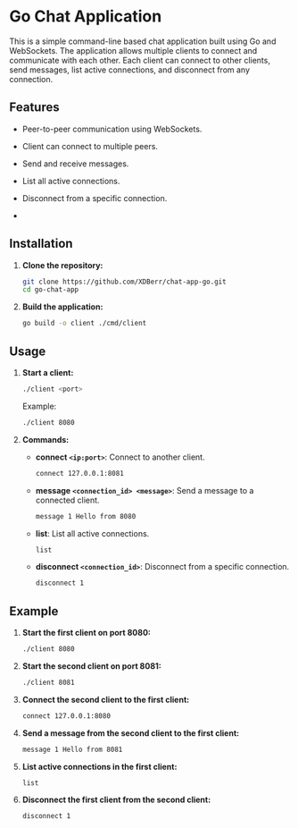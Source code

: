 # Go Chat Application

This is a simple command-line based chat application built using Go and WebSockets. The application allows multiple clients to connect and communicate with each other. Each client can connect to other clients, send messages, list active connections, and disconnect from any connection.

## Features

- Peer-to-peer communication using WebSockets.
- Client can connect to multiple peers.
- Send and receive messages.
- List all active connections.
- Disconnect from a specific connection.

- 
## Installation

1. **Clone the repository:**
    ```sh
    git clone https://github.com/XDBerr/chat-app-go.git
    cd go-chat-app
    ```

2. **Build the application:**
    ```sh
    go build -o client ./cmd/client
    ```

## Usage

1. **Start a client:**
    ```sh
    ./client <port>
    ```
    Example:
    ```sh
    ./client 8080
    ```

2. **Commands:**

    - **connect `<ip:port>`**: Connect to another client.
        ```sh
        connect 127.0.0.1:8081
        ```

    - **message `<connection_id> <message>`**: Send a message to a connected client.
        ```sh
        message 1 Hello from 8080
        ```

    - **list**: List all active connections.
        ```sh
        list
        ```

    - **disconnect `<connection_id>`**: Disconnect from a specific connection.
        ```sh
        disconnect 1
        ```

## Example

1. **Start the first client on port 8080:**
    ```sh
    ./client 8080
    ```

2. **Start the second client on port 8081:**
    ```sh
    ./client 8081
    ```

3. **Connect the second client to the first client:**
    ```sh
    connect 127.0.0.1:8080
    ```

4. **Send a message from the second client to the first client:**
    ```sh
    message 1 Hello from 8081
    ```

5. **List active connections in the first client:**
    ```sh
    list
    ```

6. **Disconnect the first client from the second client:**
    ```sh
    disconnect 1
    ```



